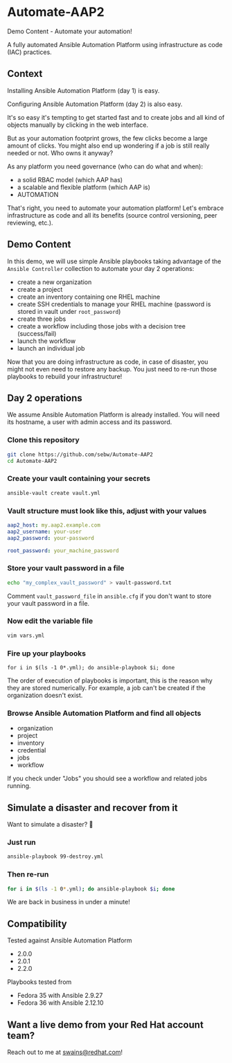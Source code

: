# Automate-AAP2

Demo Content - Automate your automation!

A fully automated Ansible Automation Platform using infrastructure as code (IAC) practices.

## Context

Installing Ansible Automation Platform (day 1) is easy.

Configuring Ansible Automation Platform (day 2) is also easy.

It's so easy it's tempting to get started fast and to create jobs and all kind of objects manually by clicking in the web interface.

But as your automation footprint grows, the few clicks become a large amount of clicks. You might also end up wondering if a job is still really needed or not. Who owns it anyway?

As any platform you need governance (who can do what and when):

- a solid RBAC model (which AAP has)
- a scalable and flexible platform (which AAP is)
- AUTOMATION

That's right, you need to automate your automation platform! Let's embrace infrastructure as code and all its benefits (source control versioning, peer reviewing, etc.).

## Demo Content

In this demo, we will use simple Ansible playbooks taking advantage of the `Ansible Controller` collection to automate your day 2 operations:

- create a new organization
- create a project
- create an inventory containing one RHEL machine
- create SSH credentials to manage your RHEL machine (password is stored in vault under `root_password`)
- create three jobs
- create a workflow including those jobs with a decision tree (success/fail)
- launch the workflow
- launch an individual job

Now that you are doing infrastructure as code, in case of disaster, you might not even need to restore any backup. You just need to re-run those playbooks to rebuild your infrastructure!

## Day 2 operations

We assume Ansible Automation Platform is already installed. You will need its hostname, a user with admin access and its password.

### Clone this repository

```bash
git clone https://github.com/sebw/Automate-AAP2
cd Automate-AAP2
```

### Create your vault containing your secrets

```bash
ansible-vault create vault.yml
```

### Vault structure must look like this, adjust with your values

```yaml
aap2_host: my.aap2.example.com
aap2_username: your-user
aap2_password: your-password

root_password: your_machine_password
```

### Store your vault password in a file

```bash
echo "my_complex_vault_password" > vault-password.txt
```

Comment `vault_password_file` in `ansible.cfg` if you don't want to store your vault password in a file.

### Now edit the variable file

```bash
vim vars.yml
```

### Fire up your playbooks

```
for i in $(ls -1 0*.yml); do ansible-playbook $i; done
```

The order of execution of playbooks is important, this is the reason why they are stored numerically. For example, a job can't be created if the organization doesn't exist.

### Browse Ansible Automation Platform and find all objects

- organization
- project
- inventory
- credential
- jobs
- workflow

If you check under "Jobs" you should see a workflow and related jobs running.

## Simulate a disaster and recover from it

Want to simulate a disaster? 🧨

### Just run

```bash
ansible-playbook 99-destroy.yml
```

### Then re-run

```bash
for i in $(ls -1 0*.yml); do ansible-playbook $i; done
```

We are back in business in under a minute!


## Compatibility

Tested against Ansible Automation Platform 

- 2.0.0
- 2.0.1
- 2.2.0

Playbooks tested from 

- Fedora 35 with Ansible 2.9.27
- Fedora 36 with Ansible 2.12.10

## Want a live demo from your Red Hat account team?

Reach out to me at <swains@redhat.com>!
